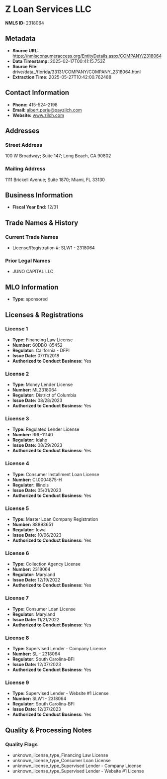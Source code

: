 # Z Loan Services LLC

**NMLS ID:** 2318064

## Metadata
- **Source URL:** https://nmlsconsumeraccess.org/EntityDetails.aspx/COMPANY/2318064
- **Data Timestamp:** 2025-02-17T00:41:15.753Z
- **Source File:** drive/data_/florida/33131/COMPANY/COMPANY_2318064.html
- **Extraction Time:** 2025-05-27T10:42:00.762488

## Contact Information
- **Phone:** 415-524-2198
- **Email:** albert.periu@payzilch.com
- **Website:** www.zilch.com

## Addresses
### Street Address
100 W Broadway; Suite 147; Long Beach, CA 90802

### Mailing Address
1111 Brickell Avenue; Suite 1870; Miami, FL 33130

## Business Information
- **Fiscal Year End:** 12/31

## Trade Names & History
### Current Trade Names
- License/Registration #: SLW1 - 2318064

### Prior Legal Names
- JUNO CAPITAL LLC

## MLO Information
- **Type:** sponsored

## Licenses & Registrations

### License 1
- **Type:** Financing Law License
- **Number:** 60DBO-85452
- **Regulator:** California - DFPI
- **Issue Date:** 07/11/2018
- **Authorized to Conduct Business:** Yes

### License 2
- **Type:** Money Lender License
- **Number:** ML2318064
- **Regulator:** District of Columbia
- **Issue Date:** 08/28/2023
- **Authorized to Conduct Business:** Yes

### License 3
- **Type:** Regulated Lender License
- **Number:** RRL-11140
- **Regulator:** Idaho
- **Issue Date:** 08/29/2023
- **Authorized to Conduct Business:** Yes

### License 4
- **Type:** Consumer Installment Loan License
- **Number:** CI.0004875-H
- **Regulator:** Illinois
- **Issue Date:** 05/01/2023
- **Authorized to Conduct Business:** Yes

### License 5
- **Type:** Master Loan Company Registration
- **Number:** 88893651
- **Regulator:** Iowa
- **Issue Date:** 10/06/2023
- **Authorized to Conduct Business:** Yes

### License 6
- **Type:** Collection Agency License
- **Number:** 2318064
- **Regulator:** Maryland
- **Issue Date:** 12/19/2022
- **Authorized to Conduct Business:** Yes

### License 7
- **Type:** Consumer Loan License
- **Regulator:** Maryland
- **Issue Date:** 11/21/2022
- **Authorized to Conduct Business:** Yes

### License 8
- **Type:** Supervised Lender - Company License
- **Number:** SL - 2318064
- **Regulator:** South Carolina-BFI
- **Issue Date:** 12/07/2023
- **Authorized to Conduct Business:** Yes

### License 9
- **Type:** Supervised Lender - Website #1 License
- **Number:** SLW1 - 2318064
- **Regulator:** South Carolina-BFI
- **Issue Date:** 12/07/2023
- **Authorized to Conduct Business:** Yes

## Quality & Processing Notes
### Quality Flags
- unknown_license_type_Financing Law License
- unknown_license_type_Consumer Loan License
- unknown_license_type_Supervised Lender - Company License
- unknown_license_type_Supervised Lender - Website #1 License

